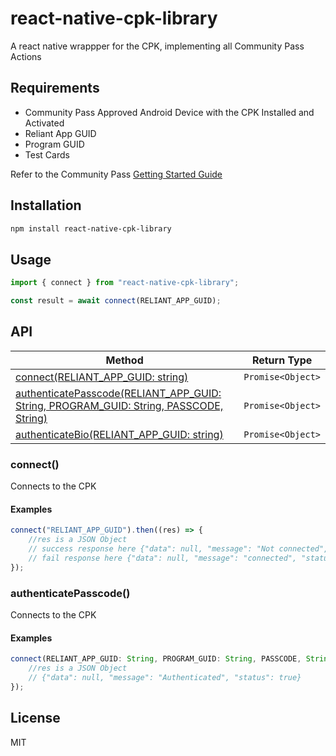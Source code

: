 # react-native-cpk-library
A react native wrappper for the CPK, implementing all Community Pass Actions

## Requirements
- Community Pass Approved Android Device with the CPK Installed and Activated
- Reliant App GUID
- Program GUID
- Test Cards

Refer to the Community Pass [Getting Started Guide](https://developer.mastercard.com/cp-kernel-integration-api/tutorial/getting-started-guide/)

## Installation

```sh
npm install react-native-cpk-library
```

## Usage

```js
import { connect } from "react-native-cpk-library";

const result = await connect(RELIANT_APP_GUID);
```

## API

| Method                                                                                            | Return Type         |
| --------------------------------------------------------------------------------------------------| ------------------- |
| [connect(RELIANT_APP_GUID: string)](#connect())                                                     | `Promise<Object>`   |
| [authenticatePasscode(RELIANT_APP_GUID: String, PROGRAM_GUID: String, PASSCODE, String)](#aupass) | `Promise<Object>`   |
| [authenticateBio(RELIANT_APP_GUID: string)](#aubio)                                               | `Promise<Object>`   |


### connect()

Connects to the CPK

#### Examples

```js
connect("RELIANT_APP_GUID").then((res) => {
    //res is a JSON Object
    // success response here {"data": null, "message": "Not connected", "status": false}
    // fail response here {"data": null, "message": "connected", "status": true}
});
```

### authenticatePasscode()

Connects to the CPK

#### Examples

```js
connect(RELIANT_APP_GUID: String, PROGRAM_GUID: String, PASSCODE, String).then((res) => {
    //res is a JSON Object
    // {"data": null, "message": "Authenticated", "status": true}
});
```

## License

MIT
